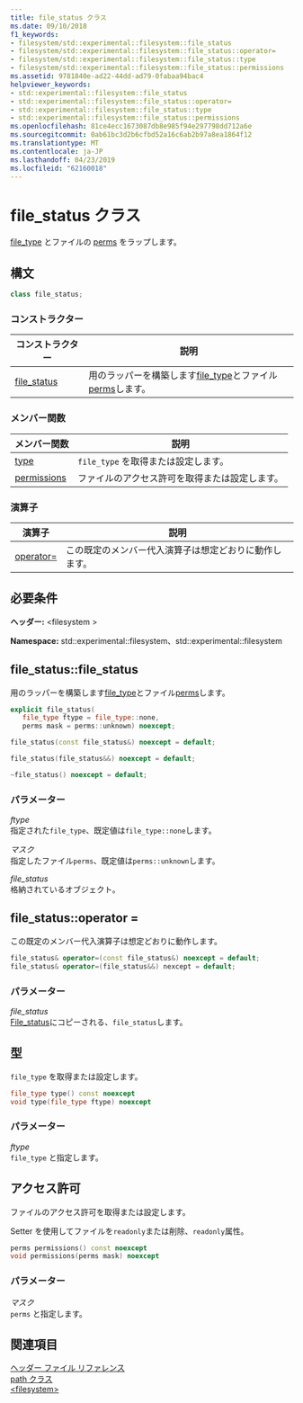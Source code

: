```yaml
---
title: file_status クラス
ms.date: 09/10/2018
f1_keywords:
- filesystem/std::experimental::filesystem::file_status
- filesystem/std::experimental::filesystem::file_status::operator=
- filesystem/std::experimental::filesystem::file_status::type
- filesystem/std::experimental::filesystem::file_status::permissions
ms.assetid: 9781840e-ad22-44dd-ad79-0fabaa94bac4
helpviewer_keywords:
- std::experimental::filesystem::file_status
- std::experimental::filesystem::file_status::operator=
- std::experimental::filesystem::file_status::type
- std::experimental::filesystem::file_status::permissions
ms.openlocfilehash: 81ce4ecc1673087db8e985f94e297798dd712a6e
ms.sourcegitcommit: 0ab61bc3d2b6cfbd52a16c6ab2b97a8ea1864f12
ms.translationtype: MT
ms.contentlocale: ja-JP
ms.lasthandoff: 04/23/2019
ms.locfileid: "62160018"
---
```

# <a name="filestatus-class"></a>file_status クラス

[file_type](../standard-library/filesystem-enumerations.md#file_type) とファイルの [perms](../standard-library/filesystem-enumerations.md#perms) をラップします。

## <a name="syntax"></a>構文

```cpp
class file_status;
```

### <a name="constructors"></a>コンストラクター

|コンストラクター|説明|
|-|-|
|[file_status](#file_status)|用のラッパーを構築します[file_type](../standard-library/filesystem-enumerations.md#file_type)とファイル[perms](../standard-library/filesystem-enumerations.md#perms)します。|

### <a name="member-functions"></a>メンバー関数

|メンバー関数|説明|
|-|-|
|[type](#type)|`file_type` を取得または設定します。|
|[permissions](#permissions)|ファイルのアクセス許可を取得または設定します。|

### <a name="operators"></a>演算子

|演算子|説明|
|-|-|
|[operator=](#op_as)|この既定のメンバー代入演算子は想定どおりに動作します。|

## <a name="requirements"></a>必要条件

**ヘッダー:** \<filesystem >

**Namespace:** std::experimental::filesystem、std::experimental::filesystem

## <a name="file_status"></a> file_status::file_status

用のラッパーを構築します[file_type](../standard-library/filesystem-enumerations.md#file_type)とファイル[perms](../standard-library/filesystem-enumerations.md#perms)します。

```cpp
explicit file_status(
   file_type ftype = file_type::none,
   perms mask = perms::unknown) noexcept;

file_status(const file_status&) noexcept = default;

file_status(file_status&&) noexcept = default;

~file_status() noexcept = default;
```

### <a name="parameters"></a>パラメーター

*ftype*<br/>
指定された`file_type`、既定値は`file_type::none`します。

*マスク*<br/>
指定したファイル`perms`、既定値は`perms::unknown`します。

*file_status*<br/>
格納されているオブジェクト。

## <a name="op_as"></a> file_status::operator =

この既定のメンバー代入演算子は想定どおりに動作します。

```cpp
file_status& operator=(const file_status&) noexcept = default;
file_status& operator=(file_status&&) nexcept = default;
```

### <a name="parameters"></a>パラメーター

*file_status*<br/>
[File_status](../standard-library/file-status-class.md)にコピーされる、`file_status`します。

## <a name="type"></a> 型

`file_type` を取得または設定します。

```cpp
file_type type() const noexcept
void type(file_type ftype) noexcept
```

### <a name="parameters"></a>パラメーター

*ftype*<br/>
`file_type` と指定します。

## <a name="permissions"></a> アクセス許可

ファイルのアクセス許可を取得または設定します。

Setter を使用してファイルを`readonly`または削除、`readonly`属性。

```cpp
perms permissions() const noexcept
void permissions(perms mask) noexcept
```

### <a name="parameters"></a>パラメーター

*マスク*<br/>
`perms` と指定します。

## <a name="see-also"></a>関連項目

[ヘッダー ファイル リファレンス](../standard-library/cpp-standard-library-header-files.md)<br/>
[path クラス](../standard-library/path-class.md)<br/>
[\<filesystem>](../standard-library/filesystem.md)<br/>
